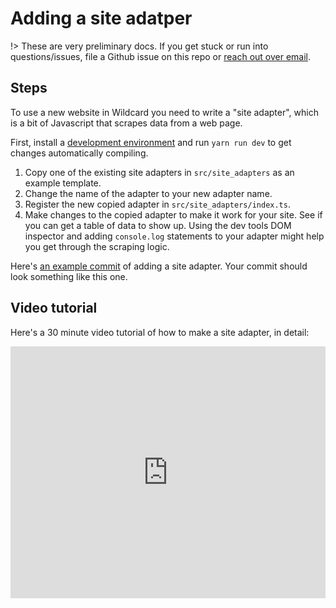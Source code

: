 # Adding a site adatper

!> These are very preliminary docs. If you get stuck or run into questions/issues, file a Github issue on this repo or [reach out over email](mailto:glitt@mit.edu).

## Steps

To use a new website in Wildcard you need to write a "site adapter",
which is a bit of Javascript that scrapes data from a web page.

First, install a [development environment](https://geoffreylitt.github.io/wildcard/#/devenv)
and run `yarn run dev` to get changes automatically compiling.

1. Copy one of the existing site adapters in `src/site_adapters` as an example template.
2. Change the name of the adapter to your new adapter name.
3. Register the new copied adapter in `src/site_adapters/index.ts`.
4. Make changes to the copied adapter to make it work for your site. See if you can get a table of data to show up. Using the dev tools DOM inspector and adding `console.log` statements to your adapter might help you get through the scraping logic.

Here's [an example commit](https://github.com/geoffreylitt/wildcard/commit/42fbb748a809aa84b7f6927a9aac02376f5bb926) of adding a site adapter. Your commit should look something like this one.

## Video tutorial

Here's a 30 minute video tutorial of how to make a site adapter, in detail:

<div style="position: relative; padding-bottom: 80%; height: 0;"><iframe src="https://www.loom.com/embed/9553bb65ab264febb8276fb63ffaebb0" frameborder="0" webkitallowfullscreen mozallowfullscreen allowfullscreen style="position: absolute; top: 0; left: 0; width: 100%; height: 100%;"></iframe></div>
